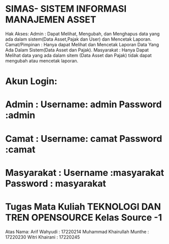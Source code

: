 # SIMAS- SISTEM INFORMASI MANAJEMEN ASSET
Hak Akses:
Admin : Dapat Melihat, Mengubah, dan Menghapus data yang ada dalam sistem(Data Asset,Pajak dan User) dan Mencetak Laporan.
Camat/Pimpinan : Hanya dapat Melihat dan Mencetak Laporan Data Yang Ada Dalam Sistem(Data Asset dan Pajak).
Masyarakat : Hanya Dapat  Melihat data yang ada dalam sitem (Data Asset dan Pajak) tidak dapat mengubah atau mencetak laporan.

# Akun Login:
# Admin : Username: admin Password :admin
# Camat : Username: camat Password :camat
# Masyarakat : Username :masyarakat Password : masyarakat
          

# Tugas Mata Kuliah TEKNOLOGI  DAN TREN OPENSOURCE Kelas Source -1
Atas Nama:
Arif Wahyudi               : 17220214
Muhammad Khairullah Munthe : 17220230
Witri Khairani             : 17220245
